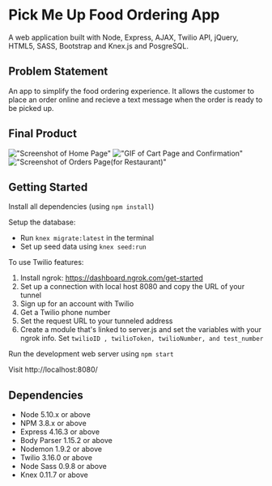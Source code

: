 # Pick Me Up Food Ordering App

A web application built with Node, Express, AJAX, Twilio API, jQuery, HTML5, SASS, Bootstrap and Knex.js and PosgreSQL.


## Problem Statement

An app to simplify the food ordering experience. It allows the customer to place an order online and recieve a text message when the order is ready to be picked up.


## Final Product

!["Screenshot of Home Page"](https://github.com/kaanyalti/midterm/blob/master/docs/home.jpg?raw=true)
!["GIF of Cart Page and Confirmation"](https://github.com/kaanyalti/midterm/blob/master/docs/cart.gif?raw=true)
!["Screenshot of Orders Page(for Restaurant)"](https://github.com/kaanyalti/midterm/blob/master/docs/orders.jpg?raw=true)


## Getting Started

Install all dependencies (using `npm install`)

Setup the database:
- Run `knex migrate:latest` in the terminal
- Set up seed data using  `knex seed:run`

To use Twilio features:
1. Install ngrok: https://dashboard.ngrok.com/get-started
2. Set up a connection with local host 8080 and copy the URL of your tunnel
3. Sign up for an account with Twilio
4. Get a Twilio phone number
5. Set the request URL to your tunneled address
6. Create a module that's linked to server.js and set the variables with your ngrok info. Set `twilioID , twilioToken, twilioNumber, and test_number`

Run the development web server using `npm start`

Visit http://localhost:8080/


## Dependencies

- Node 5.10.x or above
- NPM 3.8.x or above
- Express 4.16.3 or above
- Body Parser 1.15.2 or above
- Nodemon 1.9.2 or above
- Twilio 3.16.0 or above
- Node Sass 0.9.8 or above
- Knex 0.11.7 or above
